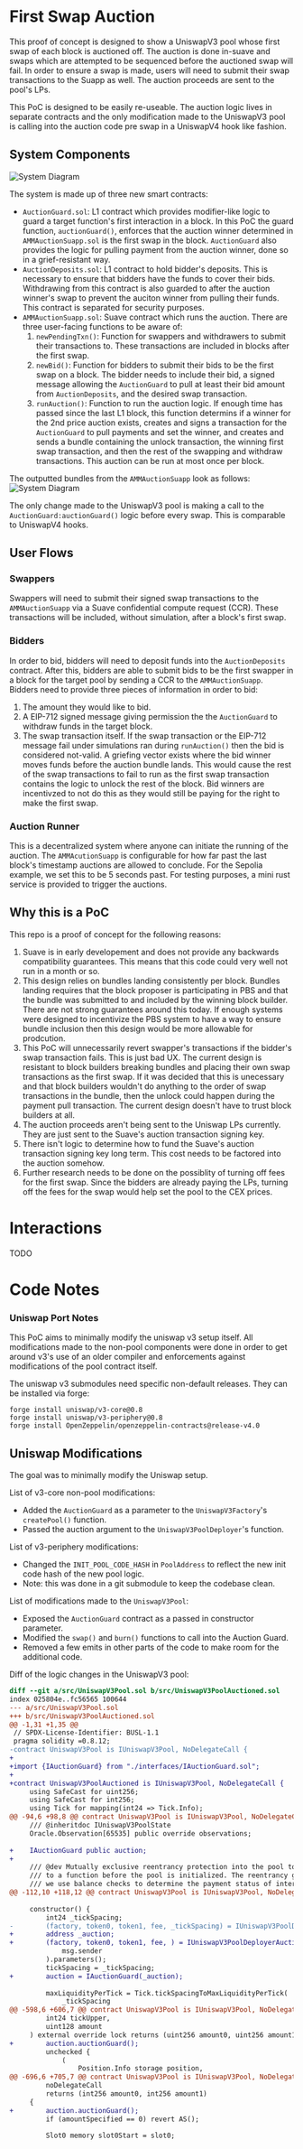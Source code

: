 # First Swap Auction
This proof of concept is designed to show a UniswapV3 pool whose first swap of each block is auctioned off. The auction is done in-suave and swaps which are attempted to be sequenced before the auctioned swap will fail. In order to ensure a swap is made, users will need to submit their swap transactions to the Suapp as well. The auction proceeds are sent to the pool's LPs. 

This PoC is designed to be easily re-useable. The auction logic lives in separate contracts and the only modification made to the UniswapV3 pool is calling into the auction code pre swap in a UniswapV4 hook like fashion.

## System Components

![System Diagram](./assets/system_diagram.png?raw=true "System Diagram")

The system is made up of three new smart contracts:
- `AuctionGuard.sol`: L1 contract which provides modifier-like logic to guard a target function's first interaction in a block. In this PoC the guard function, `auctionGuard()`, enforces that the auction winner determined in `AMMAuctionSuapp.sol` is the first swap in the block. `AuctionGuard` also provides the logic for pulling payment from the auction winner, done so in a grief-resistant way.
- `AuctionDeposits.sol`: L1 contract to hold bidder's deposits. This is necessary to ensure that bidders have the funds to cover their bids. Withdrawing from this contract is also guarded to after the auction winner's swap to prevent the auciton winner from pulling their funds. This contract is separated for security purposes. 
- `AMMAuctionSuapp.sol`: Suave contract which runs the auction. There are three user-facing functions to be aware of:
    1. `newPendingTxn()`: Function for swappers and withdrawers to submit their transactions to. These transactions are included in blocks after the first swap.
    2. `newBid()`: Function for bidders to submit their bids to be the first swap on a block. The bidder needs to include their bid, a signed message allowing the `AuctionGuard` to pull at least their bid amount from `AuctionDeposits`, and the desired swap transaction. 
    3. `runAuction()`: Function to run the auction logic. If enough time has passed since the last L1 block, this function determins if a winner for the 2nd price auction exists, creates and signs a transaction for the `AuctionGuard` to pull payments and set the winner, and creates and sends a bundle containing the unlock transaction, the winning first swap transaction, and then the rest of the swapping and withdraw transactions. This auction can be run at most once per block. 

The outputted bundles from the `AMMAuctionSuapp` look as follows:
![System Diagram](./assets/bundle.png?raw=true "System Diagram")

The only change made to the UniswapV3 pool is making a call to the `AuctionGuard:auctionGuard()` logic before every swap. This is comparable to UniswapV4 hooks. 



## User Flows

### Swappers
Swappers will need to submit their signed swap transactions to the `AMMAuctionSuapp` via a Suave confidential compute request (CCR). These transactions will be included, without simulation, after a block's first swap.

### Bidders
In order to bid, bidders will need to deposit funds into the `AuctionDeposits` contract. After this, bidders are able to submit bids to be the first swapper in a block for the target pool by sending a CCR to the `AMMAuctionSuapp`. Bidders need to provide three pieces of information in order to bid:
1. The amount they would like to bid.
2. A EIP-712 signed message giving permission the the `AuctionGuard` to withdraw funds in the target block.
3. The swap transaction itself.
If the swap transaction or the EIP-712 message fail under simulations ran during `runAuction()` then the bid is considered not-valid. A griefing vector exists where the bid winner moves funds before the auction bundle lands. This would cause the rest of the swap transactions to fail to run as the first swap transaction contains the logic to unlock the rest of the block. Bid winners are incentivzed to not do this as they would still be paying for the right to make the first swap. 

### Auction Runner
This is a decentralized system where anyone can initiate the running of the auction. The `AMMAcutionSuapp` is configurable for how far past the last block's timestamp auctions are allowed to conclude. For the Sepolia example, we set this to be 5 seconds past. For testing purposes, a mini rust service is provided to trigger the auctions.

## Why this is a PoC
This repo is a proof of concept for the following reasons:
1. Suave is in early developement and does not provide any backwards compatibility guarantees. This means that this code could very well not run in a month or so.
2. This design relies on bundles landing consistently per block. Bundles landing requires that the block proposer is participating in PBS and that the bundle was submitted to and included by the winning block builder. There are not strong guarantees around this today. If enough systems were designed to incentivize the PBS system to have a way to ensure bundle inclusion then this design would be more allowable for prodcution.
3. This PoC will unnecessarily revert swapper's transactions if the bidder's swap transaction fails. This is just bad UX. The current design is resistant to block builders breaking bundles and placing their own swap transactions as the first swap. If it was decided that this is unecessary and that block builders wouldn't do anything to the order of swap transactions in the bundle, then the unlock could happen during the payment pull transaction. The current design doesn't have to trust block builders at all.
4. The auction proceeds aren't being sent to the Uniswap LPs currently. They are just sent to the Suave's auction transaction signing key.
5. There isn't logic to determine how to fund the Suave's auction transaction signing key long term. This cost needs to be factored into the auction somehow.
6. Further research needs to be done on the possiblity of turning off fees for the first swap. Since the bidders are already paying the LPs, turning off the fees for the swap would help set the pool to the CEX prices.

# Interactions

TODO

# Code Notes

### Uniswap Port Notes

This PoC aims to minimally modify the uniswap v3 setup itself. All modifications made to the non-pool components were done in order to get around v3's use of an older compiler and enforcements against modifications of the pool contract itself. 

The uniswap v3 submodules need specific non-default releases. They can be installed via forge:
```
forge install uniswap/v3-core@0.8
forge install uniswap/v3-periphery@0.8
forge install OpenZeppelin/openzeppelin-contracts@release-v4.0
```

## Uniswap Modifications
The goal was to minimally modify the Uniswap setup. 

List of v3-core non-pool modifications:
- Added the `AuctionGuard` as a parameter to the `UniswapV3Factory`'s `createPool()` function.
- Passed the auction argument to the `UniswapV3PoolDeployer`'s function.

List of v3-periphery modifications:
- Changed the `INIT_POOL_CODE_HASH` in `PoolAddress` to reflect the new init code hash of the new pool logic.
- Note: this was done in a git submodule to keep the codebase clean.

List of modifications made to the `UniswapV3Pool`:
- Exposed the `AuctionGuard` contract as a passed in constructor parameter.
- Modified the `swap()` and `burn()` functions to call into the Auction Guard.
- Removed a few emits in other parts of the code to make room for the additional code.

Diff of the logic changes in the UniswapV3 pool:
```diff
diff --git a/src/UniswapV3Pool.sol b/src/UniswapV3PoolAuctioned.sol
index 025804e..fc56565 100644
--- a/src/UniswapV3Pool.sol
+++ b/src/UniswapV3PoolAuctioned.sol
@@ -1,31 +1,35 @@
 // SPDX-License-Identifier: BUSL-1.1
 pragma solidity =0.8.12;
-contract UniswapV3Pool is IUniswapV3Pool, NoDelegateCall {
+
+import {IAuctionGuard} from "./interfaces/IAuctionGuard.sol";
+
+contract UniswapV3PoolAuctioned is IUniswapV3Pool, NoDelegateCall {
     using SafeCast for uint256;
     using SafeCast for int256;
     using Tick for mapping(int24 => Tick.Info);
@@ -94,6 +98,8 @@ contract UniswapV3Pool is IUniswapV3Pool, NoDelegateCall {
     /// @inheritdoc IUniswapV3PoolState
     Oracle.Observation[65535] public override observations;
 
+    IAuctionGuard public auction;
+
     /// @dev Mutually exclusive reentrancy protection into the pool to/from a method. This method also prevents entrance
     /// to a function before the pool is initialized. The reentrancy guard is required throughout the contract because
     /// we use balance checks to determine the payment status of interactions such as mint, swap and flash.
@@ -112,10 +118,12 @@ contract UniswapV3Pool is IUniswapV3Pool, NoDelegateCall {
 
     constructor() {
         int24 _tickSpacing;
-        (factory, token0, token1, fee, _tickSpacing) = IUniswapV3PoolDeployer(
+        address _auction;
+        (factory, token0, token1, fee, ) = IUniswapV3PoolDeployerAuctioned(
             msg.sender
         ).parameters();
         tickSpacing = _tickSpacing;
+        auction = IAuctionGuard(_auction);
 
         maxLiquidityPerTick = Tick.tickSpacingToMaxLiquidityPerTick(
             _tickSpacing
@@ -598,6 +606,7 @@ contract UniswapV3Pool is IUniswapV3Pool, NoDelegateCall {
         int24 tickUpper,
         uint128 amount
     ) external override lock returns (uint256 amount0, uint256 amount1) {
+        auction.auctionGuard();
         unchecked {
             (
                 Position.Info storage position,
@@ -696,6 +705,7 @@ contract UniswapV3Pool is IUniswapV3Pool, NoDelegateCall {
         noDelegateCall
         returns (int256 amount0, int256 amount1)
     {
+        auction.auctionGuard();
         if (amountSpecified == 0) revert AS();
 
         Slot0 memory slot0Start = slot0;

```
